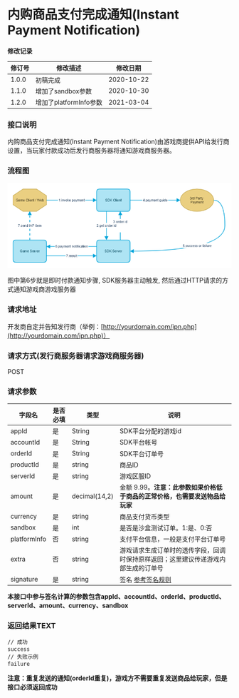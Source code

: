 # 内购商品支付完成通知(Instant Payment Notification)

**修改记录**

| 修订号   | 修改描述       | 修改日期       |
| ----- | -------- |  ---------- |
| 1.0.0 | 初稿完成       | 2020-10-22 |
| 1.1.0 | 增加了sandbox参数   | 2020-10-30 |
| 1.2.0 | 增加了platformInfo参数   | 2021-03-04 |

### 接口说明

内购商品支付完成通知(Instant Payment Notification)由游戏商提供API给发行商设置，当玩家付款成功后发行商服务器将通知游戏商服务器。

### 流程图

![](assets/server-api-payment-workflow.png)

图中第6步就是即时付款通知步骤, SDK服务器主动触发, 然后通过HTTP请求的方式通知游戏商游戏服务器

### 请求地址

开发商自定并告知发行商（举例：[http://yourdomain.com/ipn.php](http://yourdomain.com/ipn.php)）

### 请求方式(发行商服务器请求游戏商服务器)

POST

### 请求参数

|字段名|是否必填|类型|说明|
|---|---|---|---|
|appId|是|String|SDK平台分配的游戏id|
|accountId|是|String|SDK平台帐号|
|orderId|是|String|SDK平台订单号|
|productId|是|string|商品ID|
|serverId|是|string|游戏区服ID|
|amount|是|decimal(14,2)|金额 9.99。**注意：此参数如果价格低于商品的正常价格，也需要发送物品给玩家**|
|currency|是|string|商品支付货币类型|
|sandbox|是|int|是否是沙盒测试订单。1:是、0:否|
|platformInfo|否|string|支付平台信息，一般是支付平台订单号|
|extra|否|string|游戏请求生成订单时的透传字段，回调时保持原样返回；这里建议传递游戏内部生成的订单号|
|signature|是|string|签名 [参考签名规则](server-api-overview.md#签名规则)|

**本接口中参与签名计算的参数包含appId、accountId、orderId、productId、serverId、amount、currency、sandbox**

### 返回结果TEXT

```
// 成功
success
// 失败示例
failure
```
**注意：重复发送的通知(orderId重复)，游戏方不需要重复发送商品给玩家，但是接口必须返回成功**
